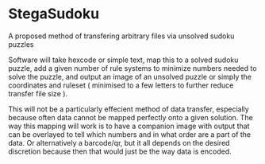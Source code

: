 # StegaSudoku
A proposed method of transfering arbitrary files via unsolved sudoku puzzles

Software will take hexcode or simple text, map this to a solved sudoku puzzle, add a given number of rule systems to minimize numbers needed to solve the puzzle, and output an image of an unsolved puzzle or simply the coordinates and ruleset ( minimised to a few letters to further reduce transfer file size ).

This will not be a particularly effecient method of data transfer, especially because often data cannot be mapped perfectly onto a given solution. The way this mapping will work is to have a companion image with output that can be overlayed to tell which numbers and in what order are a part of the data. Or alternatively a barcode/qr, but it all depends on the desired discretion because then that would just be the way data is encoded.
